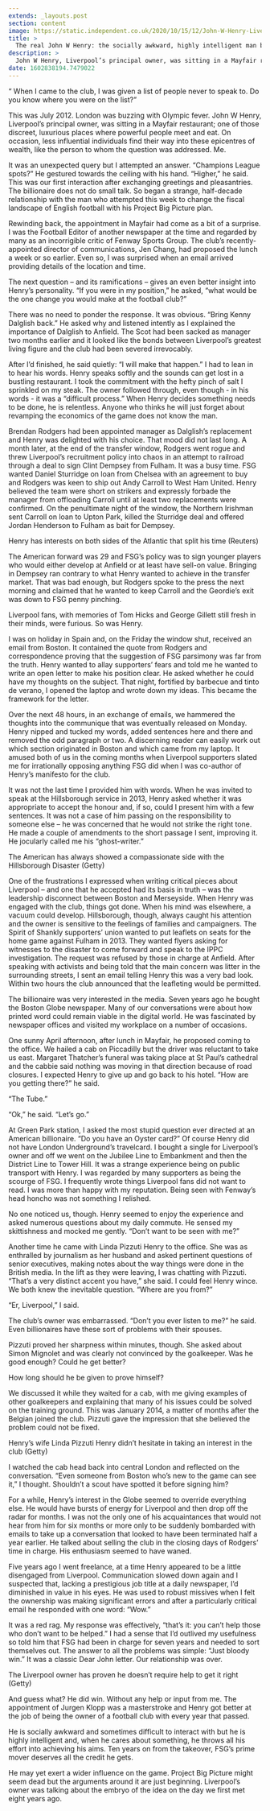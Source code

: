 ```yaml
--- 
extends: _layouts.post 
section: content 
image: https://static.independent.co.uk/2020/10/15/12/John-W-Henry-Liverpool.jpg 
title: > 
  The real John W Henry: the socially awkward, highly intelligent man behind Liverpool and Project Big Picture 
description: > 
  John W Henry, Liverpool’s principal owner, was sitting in a Mayfair restaurant; one of those discreet, luxurious places where powerful people meet and eat.Bringing in Dempsey ran contrary to what Henry wanted to achieve in the transfer market.Henry wanted to allay supporters’ fears and told me he wanted to write an open letter to make his position clear.The Liverpool owner has proven he doesn’t require help to get it right (Getty)And guess what?Liverpool’s owner was talking about the embryo of the idea on the day we first met eight years ago. 
date: 1602838194.7479022 
--- 
```

“ When I came to the club, I was given a list of people never to speak to. Do you know where you were on the list?”

This was July 2012. London was buzzing with Olympic fever. John W Henry, Liverpool’s principal owner, was sitting in a Mayfair restaurant; one of those discreet, luxurious places where powerful people meet and eat. On occasion, less influential individuals find their way into these epicentres of wealth, like the person to whom the question was addressed. Me.

It was an unexpected query but I attempted an answer. “Champions League spots?” He gestured towards the ceiling with his hand. “Higher,” he said. This was our first interaction after exchanging greetings and pleasantries. The billionaire does not do small talk. So began a strange, half-decade relationship with the man who attempted this week to change the fiscal landscape of English football with his Project Big Picture plan.

Rewinding back, the appointment in Mayfair had come as a bit of a surprise. I was the Football Editor of another newspaper at the time and regarded by many as an incorrigible critic of Fenway Sports Group. The club’s recently-appointed director of communications, Jen Chang, had proposed the lunch a week or so earlier. Even so, I was surprised when an email arrived providing details of the location and time.

The next question – and its ramifications – gives an even better insight into Henry’s personality. “If you were in my position,” he asked, “what would be the one change you would make at the football club?”

There was no need to ponder the response. It was obvious. “Bring Kenny Dalglish back.” He asked why and listened intently as I explained the importance of Dalglish to Anfield. The Scot had been sacked as manager two months earlier and it looked like the bonds between Liverpool’s greatest living figure and the club had been severed irrevocably.

After I’d finished, he said quietly: “I will make that happen.” I had to lean in to hear his words. Henry speaks softly and the sounds can get lost in a bustling restaurant. I took the commitment with the hefty pinch of salt I sprinkled on my steak. The owner followed through, even though - in his words - it was a “difficult process.” When Henry decides something needs to be done, he is relentless. Anyone who thinks he will just forget about revamping the economics of the game does not know the man.

Brendan Rodgers had been appointed manager as Dalglish’s replacement and Henry was delighted with his choice. That mood did not last long. A month later, at the end of the transfer window, Rodgers went rogue and threw Liverpool’s recruitment policy into chaos in an attempt to railroad through a deal to sign Clint Dempsey from Fulham. It was a busy time. FSG wanted Daniel Sturridge on loan from Chelsea with an agreement to buy and Rodgers was keen to ship out Andy Carroll to West Ham United. Henry believed the team were short on strikers and expressly forbade the manager from offloading Carroll until at least two replacements were confirmed. On the penultimate night of the window, the Northern Irishman sent Carroll on loan to Upton Park, killed the Sturridge deal and offered Jordan Henderson to Fulham as bait for Dempsey.

Henry has interests on both sides of the Atlantic that split his time (Reuters)

The American forward was 29 and FSG’s policy was to sign younger players who would either develop at Anfield or at least have sell-on value. Bringing in Dempsey ran contrary to what Henry wanted to achieve in the transfer market. That was bad enough, but Rodgers spoke to the press the next morning and claimed that he wanted to keep Carroll and the Geordie’s exit was down to FSG penny pinching.

Liverpool fans, with memories of Tom Hicks and George Gillett still fresh in their minds, were furious. So was Henry.

I was on holiday in Spain and, on the Friday the window shut, received an email from Boston. It contained the quote from Rodgers and correspondence proving that the suggestion of FSG parsimony was far from the truth. Henry wanted to allay supporters’ fears and told me he wanted to write an open letter to make his position clear. He asked whether he could have my thoughts on the subject. That night, fortified by barbecue and tinto de verano, I opened the laptop and wrote down my ideas. This became the framework for the letter.

Over the next 48 hours, in an exchange of emails, we hammered the thoughts into the communique that was eventually released on Monday. Henry nipped and tucked my words, added sentences here and there and removed the odd paragraph or two. A discerning reader can easily work out which section originated in Boston and which came from my laptop. It amused both of us in the coming months when Liverpool supporters slated me for irrationally opposing anything FSG did when I was co-author of Henry’s manifesto for the club.

It was not the last time I provided him with words. When he was invited to speak at the Hillsborough service in 2013, Henry asked whether it was appropriate to accept the honour and, if so, could I present him with a few sentences. It was not a case of him passing on the responsibility to someone else – he was concerned that he would not strike the right tone. He made a couple of amendments to the short passage I sent, improving it. He jocularly called me his “ghost-writer.”

The American has always showed a compassionate side with the Hillsborough Disaster (Getty)

One of the frustrations I expressed when writing critical pieces about Liverpool – and one that he accepted had its basis in truth – was the leadership disconnect between Boston and Merseyside. When Henry was engaged with the club, things got done. When his mind was elsewhere, a vacuum could develop. Hillsborough, though, always caught his attention and the owner is sensitive to the feelings of families and campaigners. The Spirit of Shankly supporters’ union wanted to put leaflets on seats for the home game against Fulham in 2013. They wanted flyers asking for witnesses to the disaster to come forward and speak to the IPPC investigation. The request was refused by those in charge at Anfield. After speaking with activists and being told that the main concern was litter in the surrounding streets, I sent an email telling Henry this was a very bad look. Within two hours the club announced that the leafleting would be permitted.

The billionaire was very interested in the media. Seven years ago he bought the Boston Globe newspaper. Many of our conversations were about how printed word could remain viable in the digital world. He was fascinated by newspaper offices and visited my workplace on a number of occasions.

One sunny April afternoon, after lunch in Mayfair, he proposed coming to the office. We hailed a cab on Piccadilly but the driver was reluctant to take us east. Margaret Thatcher’s funeral was taking place at St Paul’s cathedral and the cabbie said nothing was moving in that direction because of road closures. I expected Henry to give up and go back to his hotel. “How are you getting there?” he said.

“The Tube.”

“Ok,” he said. “Let’s go.”

At Green Park station, I asked the most stupid question ever directed at an American billionaire. “Do you have an Oyster card?” Of course Henry did not have London Underground’s travelcard. I bought a single for Liverpool’s owner and off we went on the Jubilee Line to Embankment and then the District Line to Tower Hill. It was a strange experience being on public transport with Henry. I was regarded by many supporters as being the scourge of FSG. I frequently wrote things Liverpool fans did not want to read. I was more than happy with my reputation. Being seen with Fenway’s head honcho was not something I relished.

No one noticed us, though. Henry seemed to enjoy the experience and asked numerous questions about my daily commute. He sensed my skittishness and mocked me gently. “Don’t want to be seen with me?”

Another time he came with Linda Pizzuti Henry to the office. She was as enthralled by journalism as her husband and asked pertinent questions of senior executives, making notes about the way things were done in the British media. In the lift as they were leaving, I was chatting with Pizzuti. “That’s a very distinct accent you have,” she said. I could feel Henry wince. We both knew the inevitable question. “Where are you from?”

“Er, Liverpool,” I said.

The club’s owner was embarrassed. “Don’t you ever listen to me?” he said. Even billionaires have these sort of problems with their spouses.

Pizzuti proved her sharpness within minutes, though. She asked about Simon Mignolet and was clearly not convinced by the goalkeeper. Was he good enough? Could he get better?

How long should he be given to prove himself?

We discussed it while they waited for a cab, with me giving examples of other goalkeepers and explaining that many of his issues could be solved on the training ground. This was January 2014, a matter of months after the Belgian joined the club. Pizzuti gave the impression that she believed the problem could not be fixed.

Henry’s wife Linda Pizzuti Henry didn’t hesitate in taking an interest in the club (Getty)

I watched the cab head back into central London and reflected on the conversation. “Even someone from Boston who’s new to the game can see it,” I thought. Shouldn’t a scout have spotted it before signing him?

For a while, Henry’s interest in the Globe seemed to override everything else. He would have bursts of energy for Liverpool and then drop off the radar for months. I was not the only one of his acquaintances that would not hear from him for six months or more only to be suddenly bombarded with emails to take up a conversation that looked to have been terminated half a year earlier. He talked about selling the club in the closing days of Rodgers’ time in charge. His enthusiasm seemed to have waned.

Five years ago I went freelance, at a time Henry appeared to be a little disengaged from Liverpool. Communication slowed down again and I suspected that, lacking a prestigious job title at a daily newspaper, I’d diminished in value in his eyes. He was used to robust missives when I felt the ownership was making significant errors and after a particularly critical email he responded with one word: “Wow.”

It was a red rag. My response was effectively, “that’s it: you can’t help those who don’t want to be helped.” I had a sense that I’d outlived my usefulness so told him that FSG had been in charge for seven years and needed to sort themselves out. The answer to all the problems was simple: “Just bloody win.” It was a classic Dear John letter. Our relationship was over.

The Liverpool owner has proven he doesn’t require help to get it right (Getty)

And guess what? He did win. Without any help or input from me. The appointment of Jurgen Klopp was a masterstroke and Henry got better at the job of being the owner of a football club with every year that passed.

He is socially awkward and sometimes difficult to interact with but he is highly intelligent and, when he cares about something, he throws all his effort into achieving his aims. Ten years on from the takeover, FSG’s prime mover deserves all the credit he gets.

He may yet exert a wider influence on the game. Project Big Picture might seem dead but the arguments around it are just beginning. Liverpool’s owner was talking about the embryo of the idea on the day we first met eight years ago.